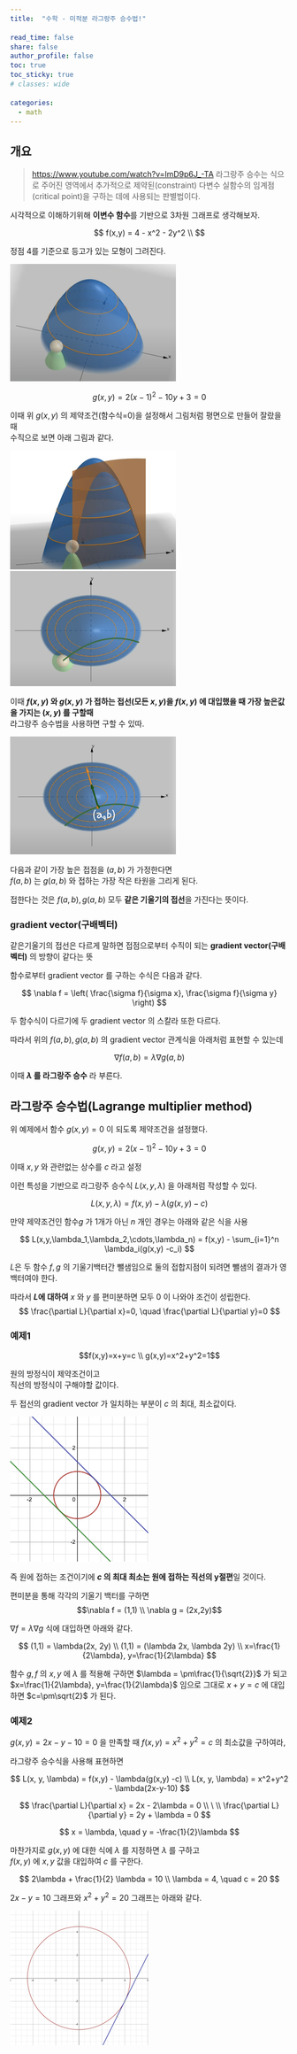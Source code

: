 ```yaml
---
title:  "수학 - 미적분 라그랑주 승수법!"

read_time: false
share: false
author_profile: false
toc: true
toc_sticky: true
# classes: wide

categories:
  - math
---
```



## 개요

> <https://www.youtube.com/watch?v=lmD9p6J_-TA>
> 라그랑주 승수는 식으로 주어진 영역에서 추가적으로 제약된(constraint) 다변수 실함수의 임계점(critical point)을 구하는 데에 사용되는 판별법이다.

시각적으로 이해하기위해 **이변수 함수**를 기반으로 3차원 그래프로 생각해보자.  

$$ f(x,y) = 4 - x^2 - 2y^2 \\ $$

정점 4를 기준으로 등고가 있는 모형이 그려진다.  

![1](/assets/math/differential/lagrange1.png)


$$ g(x,y) = 2(x-1)^2 - 10y + 3 = 0 $$

이때 위 $g(x,y)$ 의 제약조건(함수식=0)을 설정해서 그림처럼 평면으로 만들어 잘랐을 때  
수직으로 보면 아래 그림과 같다.  

![1](/assets/math/differential/lagrange2.png)
![1](/assets/math/differential/lagrange3.png)

이때 **$f(x,y)$ 와 $g(x,y)$ 가 접하는 접선(모든 $x,y$)을 $f(x,y)$ 에 대입했을 때 가장 높은값을 가지는 $(x,y)$ 를 구할때**  
라그랑주 승수법을 사용하면 구할 수 있따.  

![1](/assets/math/differential/lagrange4.png)

다음과 같이 가장 높은 접점을 $(a,b)$ 가 가정한다면  
$f(a,b)$ 는 $g(a,b)$ 와 접하는 가장 작은 타원을 그리게 된다.  

접한다는 것은 $f(a,b), g(a,b)$ 모두 **같은 기울기의 접선**을 가진다는 뜻이다.  

### gradient vector(구배벡터)

같은기울기의 접선은 다르게 말하면 접점으로부터 수직이 되는 **gradient vector(구배벡터)** 의 방향이 같다는 뜻  

함수로부터 gradient vector 를 구하는 수식은 다음과 같다.  

$$ \nabla f = \left( \frac{\sigma f}{\sigma x}, \frac{\sigma f}{\sigma y} \right) $$

두 함수식이 다르기에 두 gradient vector 의 스칼라 또한 다르다.  

따라서 위의 $f(a,b), g(a,b)$ 의 gradient vector 관계식을 아래처럼 표현할 수 있는데  

$$ \nabla f(a,b) = \lambda \nabla g(a,b) $$

이때 **$\lambda$ 를 라그랑주 승수** 라 부른다.  

## 라그랑주 승수법(Lagrange multiplier method)

위 예제에서 함수 $g(x,y)=0$ 이 되도록 제약조건을 설정했다.   

$$ g(x,y) = 2(x-1)^2 - 10y + 3 = 0 $$

이때 $x, y$ 와 관련없는 상수를 $c$ 라고 설정  

이런 특성을 기반으로 라그랑주 승수식 $L(x, y, \lambda)$ 을 아래처럼 작성할 수 있다.  

$$
L(x, y, \lambda) = f(x,y) - \lambda(g(x,y) -c) 
$$

만약 제약조건인 함수$g$ 가 1개가 아닌 $n$ 개인 경우는 아래와 같은 식을 사용   

$$ L(x,y,\lambda_1,\lambda_2,\cdots,\lambda_n) = 
f(x,y) - \sum_{i=1}^n \lambda_i(g(x,y) -c_i) $$

$L$은 두 함수 $f,g$ 의 기울기백터간 뺄샘임으로 둘의 접합지점이 되려면 뺄샘의 결과가 영백터여야 한다.  

따라서 **$L$에 대하여** $x$ 와 $y$ 를 편미분하면 모두 0 이 나와야 조건이 성립한다.  
$$
\frac{\partial L}{\partial x}=0, \quad
\frac{\partial L}{\partial y}=0
$$


### 예제1  

$$f(x,y)=x+y=c \\
g(x,y)=x^2+y^2=1$$

원의 방정식이 제약조건이고  
직선의 방정식이 구해야할 값이다.  

두 접선의 gradient vector 가 일치하는 부분이 $c$ 의 최대, 최소값이다.  

![1](/assets/math/differential/lagrange5.png)

즉 원에 접하는 조건이기에 **$c$ 의 최대 최소는 원에 접하는 직선의 y절편**일 것이다.  

편미분을 통해 각각의 기울기 백터를 구하면 
$$\nabla f = (1,1) \\ \nabla g = (2x,2y)$$

$\nabla f = \lambda \nabla g$ 식에 대입하면 아래와 같다.  

$$
(1,1) = \lambda(2x, 2y) \\
(1,1) = (\lambda 2x, \lambda 2y) \\
x=\frac{1}{2\lambda}, y=\frac{1}{2\lambda}
$$

함수 $g,f$ 의 $x, y$ 에 $\lambda$ 를 적용해 구하면 $\lambda = \pm\frac{1}{\sqrt{2}}$ 가 되고  
$x=\frac{1}{2\lambda}, y=\frac{1}{2\lambda}$ 임으로 그대로 $x+y=c$ 에 대입하면 $c=\pm\sqrt{2}$ 가 된다.  

### 예제2  

$g(x,y)=2x-y-10=0$ 을 만족할 때 
$f(x,y) = x^2+y^2 = c$ 의 최소값을 구하여라, 

라그랑주 승수식을 사용해 표현하면

$$
L(x, y, \lambda) = f(x,y) - \lambda(g(x,y) -c) \\
L(x, y, \lambda) = x^2+y^2 - \lambda(2x-y-10)
$$

$$
\frac{\partial L}{\partial x} = 2x - 2\lambda = 0 \\ \ \\
\frac{\partial L}{\partial y} = 2y + \lambda = 0
$$

$$ x = \lambda, \quad y = -\frac{1}{2}\lambda $$

마찬가지로 $g(x,y)$ 에 대한 식에 $\lambda$ 를 지정하면 $\lambda$ 를 구하고  
$f(x,y)$ 에 $x, y$ 값을 대입하여 $c$ 를 구한다.  

$$
2\lambda + \frac{1}{2} \lambda = 10 \\
\lambda = 4, \quad c = 20
$$

$2x - y = 10$ 그래프와 $x^2 + y^2 = 20$ 그래프는 아래와 같다.  

![1](/assets/math/differential/lagrange6.png)
